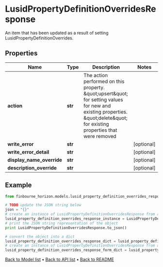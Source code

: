 # LusidPropertyDefinitionOverridesResponse

An item that has been updated as a result of setting LusidPropertyDefinitionOverrides.

## Properties
Name | Type | Description | Notes
------------ | ------------- | ------------- | -------------
**action** | **str** | The action performed on this property. \&quot;upsert\&quot; for setting values for new and existing              properties. \&quot;delete\&quot; for existing properties that were removed | 
**write_error** | **str** |  | [optional] 
**write_error_detail** | **str** |  | [optional] 
**display_name_override** | **str** |  | [optional] 
**description_override** | **str** |  | [optional] 

## Example

```python
from finbourne_horizon.models.lusid_property_definition_overrides_response import LusidPropertyDefinitionOverridesResponse

# TODO update the JSON string below
json = "{}"
# create an instance of LusidPropertyDefinitionOverridesResponse from a JSON string
lusid_property_definition_overrides_response_instance = LusidPropertyDefinitionOverridesResponse.from_json(json)
# print the JSON string representation of the object
print LusidPropertyDefinitionOverridesResponse.to_json()

# convert the object into a dict
lusid_property_definition_overrides_response_dict = lusid_property_definition_overrides_response_instance.to_dict()
# create an instance of LusidPropertyDefinitionOverridesResponse from a dict
lusid_property_definition_overrides_response_form_dict = lusid_property_definition_overrides_response.from_dict(lusid_property_definition_overrides_response_dict)
```
[Back to Model list](../README.md#documentation-for-models) &#8226; [Back to API list](../README.md#documentation-for-api-endpoints) &#8226; [Back to README](../README.md)


